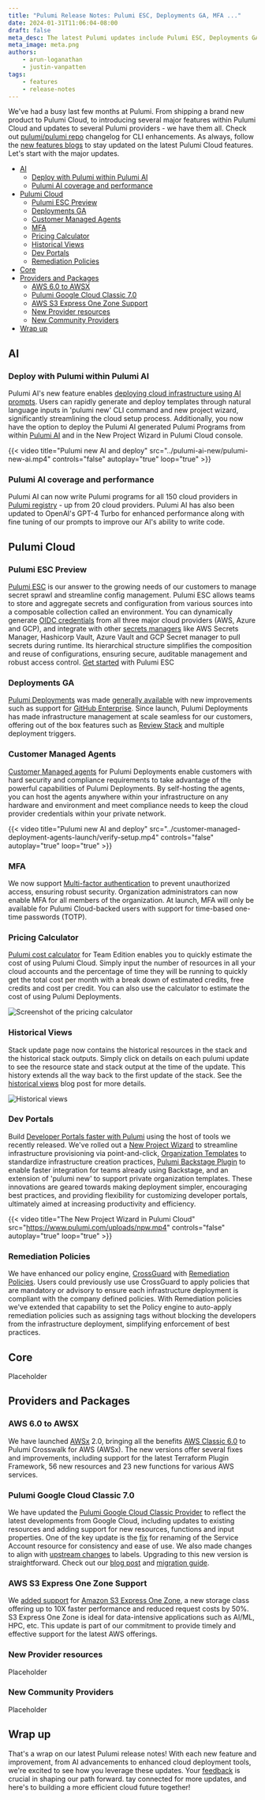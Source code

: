 ```yaml
---
title: "Pulumi Release Notes: Pulumi ESC, Deployments GA, MFA ..."
date: 2024-01-31T11:06:04-08:00
draft: false
meta_desc: The latest Pulumi updates include Pulumi ESC, Deployments GA, MFA, AWS S3 Express One Zone Support, and more 
meta_image: meta.png
authors:
    - arun-loganathan
    - justin-vanpatten
tags:
    - features
    - release-notes
---
```


We've had a busy last few months at Pulumi. From shipping a brand new product to Pulumi Cloud, to introducing several major features within Pulumi Cloud and updates to several Pulumi providers - we have them all. Check out [pulumi/pulumi repo](https://github.com/pulumi/pulumi/blob/master/CHANGELOG.md) changelog for CLI enhancements. As always, follow the [new features blogs](/blog/tag/features) to stay updated on the latest Pulumi Cloud features. Let's start with the major updates.

<!--more-->

- [AI](#ai)
  - [Deploy with Pulumi within Pulumi AI](#deploy-with-pulumi-within-pulumi-ai)
  - [Pulumi AI coverage and performance](#pulumi-ai-coverage-and-performance)
- [Pulumi Cloud](#pulumi-cloud)
  - [Pulumi ESC Preview](#pulumi-esc-preview)
  - [Deployments GA](#deployments-ga)
  - [Customer Managed Agents](#customer-managed-agents)
  - [MFA](#mfa)
  - [Pricing Calculator](#pricing-calculator)
  - [Historical Views](#historical-views)
  - [Dev Portals](#dev-portals)
  - [Remediation Policies](#remediation-policies)
- [Core](#core)
- [Providers and Packages](#providers-and-packages)
  - [AWS 6.0 to AWSX](#aws-60-to-awsx)
  - [Pulumi Google Cloud Classic 7.0](#pulumi-google-cloud-classic-70)
  - [AWS S3 Express One Zone Support](#aws-s3-express-one-zone-support)
  - [New Provider resources](#new-provider-resources)
  - [New Community Providers](#new-community-providers)
- [Wrap up](#wrap-up)

## AI

### Deploy with Pulumi within Pulumi AI

Pulumi AI's new feature enables [deploying cloud infrastructure using AI prompts](/blog/pulumi-ai-new). Users can rapidly generate and deploy templates through natural language inputs in 'pulumi new' CLI command and new project wizard, significantly streamlining the cloud setup process. Additionally, you now have the option to deploy the Pulumi AI generated Pulumi Programs from within [Pulumi AI]([/ai/](https://www.pulumi.com/ai)) and in the New Project Wizard in Pulumi Cloud console.

{{< video title="Pulumi new AI and deploy" src="../pulumi-ai-new/pulumi-new-ai.mp4" controls="false" autoplay="true" loop="true" >}}

### Pulumi AI coverage and performance

Pulumi AI can now write Pulumi programs for all 150 cloud providers in [Pulumi registry](https://www.pulumi.com/registry/) - up from 20 cloud providers. Pulumi AI has also been updated to OpenAI's GPT-4 Turbo for enhanced performance along with fine tuning of our prompts to improve our AI's ability to write code.

## Pulumi Cloud

### Pulumi ESC Preview

[Pulumi ESC](/docs/esc/) is our answer to the growing needs of our customers to manage secret sprawl and streamline config management. Pulumi ESC allows teams to store and aggregate secrets and configuration from various sources into a composable collection called an environment. You can dynamically generate [OIDC credentials](/docs/pulumi-cloud/oidc/aws/#pulumi-esc-1) from all three major cloud providers (AWS, Azure and GCP), and integrate with other [secrets managers](/docs/esc/get-started/retrieve-external-secrets/) like AWS Secrets Manager, Hashicorp Vault, Azure Vault and GCP Secret manager to pull secrets during runtime. Its hierarchical structure simplifies the composition and reuse of configurations, ensuring secure, auditable management and robust access control. [Get started](/docs/esc/get-started/) with Pulumi ESC

### Deployments GA

[Pulumi Deployments](/docs/pulumi-cloud/deployments) was made [generally available](/blog/deployments-ga) with new improvements such as support for [GitHub Enterprise](/docs/using-pulumi/continuous-delivery/github-app/#github-enterprise-server-support). Since launch, Pulumi Deployments has made infrastructure management at scale seamless for our customers, offering out of the box features such as [Review Stack](/docs/pulumi-cloud/deployments/review-stacks) and multiple deployment triggers.

### Customer Managed Agents

[Customer Managed agents](/blog/customer-managed-deployment-agents-launch/) for Pulumi Deployments enable customers with hard security and compliance requirements to take advantage of the powerful capabilities of Pulumi Deployments. By self-hosting the agents, you can host the agents anywhere within your infrastructure on any hardware and environment and meet compliance needs to keep the cloud provider credentials within your private network.

{{< video title="Pulumi new AI and deploy" src="../customer-managed-deployment-agents-launch/verify-setup.mp4" controls="false" autoplay="true" loop="true" >}}

### MFA

We now support [Multi-factor authentication](/blog/multi-factor-auth-mfa-in-pulumi-cloud/) to prevent unauthorized access, ensuring robust security. Organization administrators can now enable MFA for all members of the organization. At launch, MFA will only be available for Pulumi Cloud-backed users with support for time-based one-time passwords (TOTP).

### Pricing Calculator

[Pulumi cost calculator](/pricing/#calculator) for Team Edition enables you to quickly estimate the cost of using Pulumi Cloud. Simply input the number of resources in all your cloud accounts and the percentage of time they will be running to quickly get the total cost per month with a break down of estimated credits, free credits and cost per credit. You can also use the calculator to estimate the cost of using Pulumi Deployments.

![Screenshot of the pricing calculator](../pricing-calculator-blog/pricing_calc.png)

### Historical Views

Stack update page now contains the historical resources in the stack and the historical stack outputs. Simply click on details on each pulumi update to see the resource state and stack output at the time of the update. This history extends all the way back to the first update of the stack. See the [historical views](/blog/update-page-improvements/) blog post for more details.

![Historical views](../update-page-improvements/update-page.png)

### Dev Portals

Build [Developer Portals faster with Pulumi](/blog/building-developer-portals) using the host of tools we recently released. We've rolled out a [New Project Wizard](/docs/pulumi-cloud/developer-portals/new-project-wizard) to streamline infrastructure provisioning via point-and-click, [Organization Templates](/docs/pulumi-cloud/developer-portals/templates/) to standardize infrastructure creation practices, [Pulumi Backstage Plugin](/docs/pulumi-cloud/developer-portals/backstage/) to enable faster integration for teams already using Backstage, and an extension of 'pulumi new' to support private organization templates. These innovations are geared towards making deployment simpler, encouraging best practices, and providing flexibility for customizing developer portals, ultimately aimed at increasing productivity and efficiency.

{{< video title="The New Project Wizard in Pulumi Cloud" src="https://www.pulumi.com/uploads/npw.mp4" controls="false" autoplay="true" loop="true" >}}

### Remediation Policies

We have enhanced our policy engine, [CrossGuard](/crossguard/) with [Remediation Policies](/blog/remediation-policies/). Users could previously use use CrossGuard to apply policies that are mandatory or advisory to ensure each infrastructure deployment is compliant with the company defined policies. With Remediation policies we've extended that capability to set the Policy engine to auto-apply remediation policies such as assigning tags without blocking the developers from the infrastructure deployment, simplifying enforcement of best practices.

## Core

Placeholder

## Providers and Packages

### AWS 6.0 to AWSX

We have launched [AWSx](https://www.pulumi.com/registry/packages/awsx/) 2.0, bringing all the benefits [AWS Classic 6.0](/blog/announcing-6-0-of-the-pulumi-aws-classic-provider/) to Pulumi Crosswalk for AWS (AWSx). The new versions offer several fixes and improvements, including support for the latest Terraform Plugin Framework, 56 new resources and 23 new functions for various AWS services.

### Pulumi Google Cloud Classic 7.0

We have updated the [Pulumi Google Cloud Classic Provider](https://www.pulumi.com/registry/packages/gcp/) to reflect the latest developments from Google Cloud, including updates to existing resources and adding support for new resources, functions and input properties. One of the key update is the [fix](https://github.com/pulumi/pulumi-gcp/issues/722) for renaming of the Service Account resource for consistency and ease of use. We also made changes to align with [upstream changes](https://www.pulumi.com/blog/google-cloud-7-0/#:~:text=upstream%20documentation) to labels. Upgrading to this new version is straightforward. Check out our [blog post](/blog/google-cloud-7-0/) and [migration guide](https://www.pulumi.com/registry/packages/gcp/how-to-guides/7-0-migration/).

### AWS S3 Express One Zone Support

We [added support](/blog/amazon-s3-express-one-zone/) for [Amazon S3 Express One Zone](https://aws.amazon.com/s3/storage-classes/express-one-zone/), a new storage class offering up to 10X faster performance and reduced request costs by 50%. S3 Express One Zone is ideal for data-intensive applications such as AI/ML, HPC, etc. This update is part of our commitment to provide timely and effective support for the latest AWS offerings.

### New Provider resources

Placeholder

### New Community Providers

Placeholder

## Wrap up

That's a wrap on our latest Pulumi release notes! With each new feature and improvement, from AI advancements to enhanced cloud deployment tools, we're excited to see how you leverage these updates. Your [feedback](https://github.com/pulumi/pulumi-cloud-requests/issues/new/choose) is crucial in shaping our path forward. tay connected for more updates, and here's to building a more efficient cloud future together!
